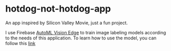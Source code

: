 # hotdog-not-hotdog-app
An app inspired by Silicon Valley Movie, just a fun project.

I use Firebase [AutoML Vision Edge](https://firebase.google.com/docs/ml-kit/train-image-labeler) to train image labeling models according to the needs of this application.
To learn how to use the model, you can follow this [link](https://firebase.google.com/docs/ml-kit/android/label-images-with-automl)
